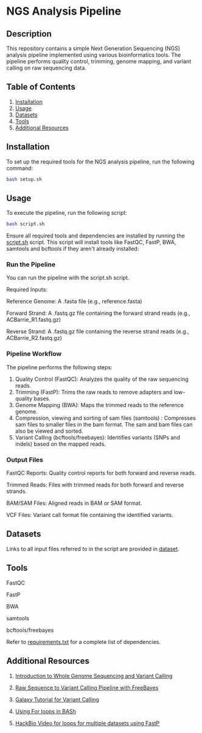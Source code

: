 # NGS Analysis Pipeline
## Description
This repository contains a simple Next Generation Sequencing (NGS) analysis pipeline implemented using various bioinformatics tools. The pipeline performs quality control, trimming, genome mapping, and variant calling on raw sequencing data.

## Table of Contents
1. [Installation](#installation)
2. [Usage](#usage)
3. [Datasets](#datasets)
4. [Tools](#tools)
5. [Additional Resources](#AdditionalResources)
   

## Installation
To set up the required tools for the NGS analysis pipeline, run the following command:

```bash
bash setup.sh
```

## Usage
To execute the pipeline, run the following script:
```bash
bash script.sh
```
Ensure all required tools and dependencies are installed by running the
[script.sh](https://github.com/aloyetunde/-hackbio-cancer-intership-/blob/main/script.sh) script. This script will install tools like FastQC, FastP, BWA, samtools and bcftools if they aren't already installed:

 ### Run the Pipeline
You can run the pipeline with the script.sh script.

Required Inputs:

Reference Genome: A .fasta file (e.g., reference.fasta)

Forward Strand: A .fastq.gz file containing the forward strand reads (e.g., ACBarrie_R1.fastq.gz)

Reverse Strand: A .fastq.gz file containing the reverse strand reads (e.g., ACBarrie_R2.fastq.gz)

 ### Pipeline Workflow
The pipeline performs the following steps:

1. Quality Control (FastQC): Analyzes the quality of the raw sequencing reads.
2. Trimming (FastP): Trims the raw reads to remove adapters and low-quality bases.
3. Genome Mapping (BWA): Maps the trimmed reads to the reference genome.
4. Compression, viewing and sorting of sam files (samtools) : Compresses sam files to smaller files in the bam format. The sam and bam files can also be viewed and sorted.
5. Variant Calling (bcftools/freebayes): Identifies variants (SNPs and indels) based on the mapped reads.

 ### Output Files
FastQC Reports: Quality control reports for both forward and reverse reads.

Trimmed Reads: Files with trimmed reads for both forward and reverse strands.

BAM/SAM Files: Aligned reads in BAM or SAM format.

VCF Files: Variant call format file containing the identified variants.

## Datasets
Links to all input files referred to in the script are provided in [dataset](https://github.com/aloyetunde/-hackbio-cancer-intership-/blob/main/STAGE%204/DATA/DATASET.md).

## Tools
FastQC

FastP

BWA

samtools

bcftools/freebayes

Refer to [requirements.txt](https://github.com/aloyetunde/-hackbio-cancer-intership-/blob/main/requirements.txt) for a complete list of dependencies.

## Additional Resources
1. [Introduction to Whole Genome Sequencing and Variant Calling](https://www.youtube.com/watch?v=NxRECdxKP40)

2. [Raw Sequence to Variant Calling Pipeline with FreeBayes](https://www.youtube.com/watch?v=gmJ6LteXAq0)

3. [Galaxy Tutorial for Variant Calling](https://training.galaxyproject.org/training-material/topics/data-science/tutorials/bash-variant-calling/tutorial.html.)

4. [Using For loops in BASh](https://www.youtube.com/watch?v=T7hVOiTsSUU)

5. [HackBio Video for loops for multiple datasets using FastP](https://youtu.be/HNE0VPZK8yM.)
